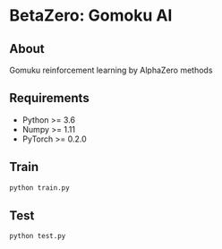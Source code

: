 # BetaZero: Gomoku AI

## About

Gomuku reinforcement learning by AlphaZero methods

## Requirements

- Python >= 3.6
- Numpy >= 1.11
- PyTorch >= 0.2.0

## Train

```python
python train.py
```

## Test

```
python test.py
```
